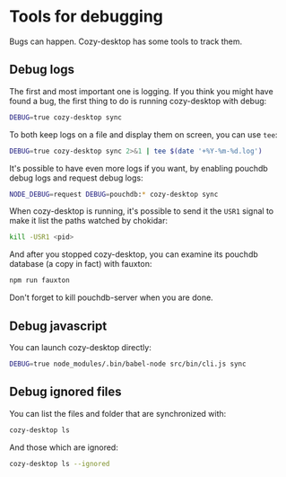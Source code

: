 Tools for debugging
===================

Bugs can happen. Cozy-desktop has some tools to track them.


Debug logs
----------

The first and most important one is logging. If you think you might have found
a bug, the first thing to do is running cozy-desktop with debug:

```bash
DEBUG=true cozy-desktop sync
```

To both keep logs on a file and display them on screen, you can use `tee`:

```bash
DEBUG=true cozy-desktop sync 2>&1 | tee $(date '+%Y-%m-%d.log')
```

It's possible to have even more logs if you want, by enabling pouchdb debug
logs and request debug logs:

```bash
NODE_DEBUG=request DEBUG=pouchdb:* cozy-desktop sync
```

When cozy-desktop is running, it's possible to send it the `USR1` signal to
make it list the paths watched by chokidar:

```bash
kill -USR1 <pid>
```

And after you stopped cozy-desktop, you can examine its pouchdb database (a
copy in fact) with fauxton:

```bash
npm run fauxton
```

Don't forget to kill pouchdb-server when you are done.


Debug javascript
----------------

You can launch cozy-desktop directly:

```bash
DEBUG=true node_modules/.bin/babel-node src/bin/cli.js sync
```


Debug ignored files
-------------------

You can list the files and folder that are synchronized with:

```bash
cozy-desktop ls
```

And those which are ignored:

```bash
cozy-desktop ls --ignored
```
